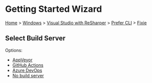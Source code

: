 <!--
GENERATED FILE - DO NOT EDIT
This file was generated by [MarkdownSnippets](https://github.com/SimonCropp/MarkdownSnippets).
Source File: /docs/mdsource/wiz/Windows_VisualStudioWithReSharper_Cli_Fixie.source.md
To change this file edit the source file and then run MarkdownSnippets.
-->

# Getting Started Wizard

[Home](/docs/wiz/readme.md) > [Windows](Windows.md) > [Visual Studio with ReSharper](Windows_VisualStudioWithReSharper.md) > [Prefer CLI](Windows_VisualStudioWithReSharper_Cli.md) > [Fixie](Windows_VisualStudioWithReSharper_Cli_Fixie.md)

## Select Build Server

Options:
 * [AppVeyor](Windows_VisualStudioWithReSharper_Cli_Fixie_AppVeyor.md)
 * [GitHub Actions](Windows_VisualStudioWithReSharper_Cli_Fixie_GitHubActions.md)
 * [Azure DevOps](Windows_VisualStudioWithReSharper_Cli_Fixie_AzureDevOps.md)
 * [No build server](Windows_VisualStudioWithReSharper_Cli_Fixie_None.md)

